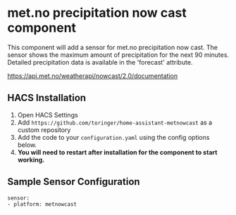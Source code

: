 # met.no precipitation now cast component

This component will add a sensor for met.no precipitation now cast. The sensor shows the maximum amount of precipitation for the next 90 minutes. Detailed precipitation data is available in the 'forecast' attribute.

https://api.met.no/weatherapi/nowcast/2.0/documentation


## HACS Installation

1. Open HACS Settings
2. Add `https://github.com/toringer/home-assistant-metnowcast` as a custom repository 
2. Add the code to your `configuration.yaml` using the config options below.
3. **You will need to restart after installation for the component to start working.**



## Sample Sensor Configuration

    sensor:
    - platform: metnowcast